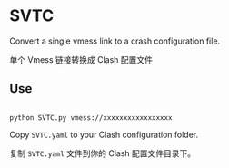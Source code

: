 # SVTC

Convert a single vmess link to a crash configuration file.

单个 Vmess 链接转换成 Clash 配置文件
## Use
``` shell

python SVTC.py vmess://xxxxxxxxxxxxxxxxx

```

Copy `SVTC.yaml` to your Clash configuration folder.

复制 `SVTC.yaml` 文件到你的 Clash 配置文件目录下。
